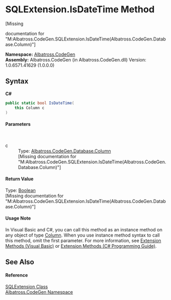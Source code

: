 # SQLExtension.IsDateTime Method 
 

\[Missing <summary> documentation for "M:Albatross.CodeGen.SQLExtension.IsDateTime(Albatross.CodeGen.Database.Column)"\]

**Namespace:**&nbsp;<a href="N_Albatross_CodeGen.md">Albatross.CodeGen</a><br />**Assembly:**&nbsp;Albatross.CodeGen (in Albatross.CodeGen.dll) Version: 1.0.6571.41629 (1.0.0.0)

## Syntax

**C#**<br />
``` C#
public static bool IsDateTime(
	this Column c
)
```


#### Parameters
&nbsp;<dl><dt>c</dt><dd>Type: <a href="T_Albatross_CodeGen_Database_Column.md">Albatross.CodeGen.Database.Column</a><br />\[Missing <param name="c"/> documentation for "M:Albatross.CodeGen.SQLExtension.IsDateTime(Albatross.CodeGen.Database.Column)"\]</dd></dl>

#### Return Value
Type: <a href="http://msdn2.microsoft.com/en-us/library/a28wyd50" target="_blank">Boolean</a><br />\[Missing <returns> documentation for "M:Albatross.CodeGen.SQLExtension.IsDateTime(Albatross.CodeGen.Database.Column)"\]

#### Usage Note
In Visual Basic and C#, you can call this method as an instance method on any object of type <a href="T_Albatross_CodeGen_Database_Column.md">Column</a>. When you use instance method syntax to call this method, omit the first parameter. For more information, see <a href="http://msdn.microsoft.com/en-us/library/bb384936.aspx">Extension Methods (Visual Basic)</a> or <a href="http://msdn.microsoft.com/en-us/library/bb383977.aspx">Extension Methods (C# Programming Guide)</a>.

## See Also


#### Reference
<a href="T_Albatross_CodeGen_SQLExtension.md">SQLExtension Class</a><br /><a href="N_Albatross_CodeGen.md">Albatross.CodeGen Namespace</a><br />